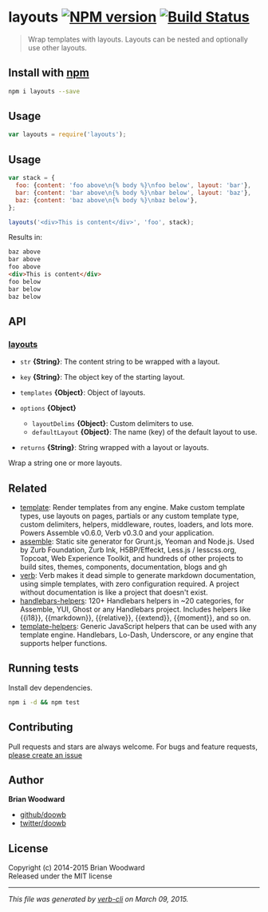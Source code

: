 # layouts [![NPM version](https://badge.fury.io/js/layouts.svg)](http://badge.fury.io/js/layouts)  [![Build Status](https://travis-ci.org/doowb/layouts.svg)](https://travis-ci.org/doowb/layouts) 

> Wrap templates with layouts. Layouts can be nested and optionally use other layouts.

## Install with [npm](npmjs.org)

```bash
npm i layouts --save
```

## Usage

```js
var layouts = require('layouts');
```

## Usage

```js
var stack = {
  foo: {content: 'foo above\n{% body %}\nfoo below', layout: 'bar'},
  bar: {content: 'bar above\n{% body %}\nbar below', layout: 'baz'},
  baz: {content: 'baz above\n{% body %}\nbaz below'},
};

layouts('<div>This is content</div>', 'foo', stack);
```

Results in:

```html
baz above
bar above
foo above
<div>This is content</div>
foo below
bar below
baz below
```

## API
### [layouts](./index.js#L26)

* `str` **{String}**: The content string to be wrapped with a layout.    
* `key` **{String}**: The object key of the starting layout.    
* `templates` **{Object}**: Object of layouts.    
* `options` **{Object}**  
    - `layoutDelims` **{Object}**: Custom delimiters to use.
    - `defaultLayout` **{Object}**: The name (key) of the default layout to use.
      
* `returns` **{String}**: String wrapped with a layout or layouts.  

Wrap a string one or more layouts.

## Related
* [template](https://github.com/jonschlinkert/template): Render templates from any engine. Make custom template types, use layouts on pages, partials or any custom template type, custom delimiters, helpers, middleware, routes, loaders, and lots more. Powers Assemble v0.6.0, Verb v0.3.0 and your application.
* [assemble](http://assemble.io): Static site generator for Grunt.js, Yeoman and Node.js. Used by Zurb Foundation, Zurb Ink, H5BP/Effeckt, Less.js / lesscss.org, Topcoat, Web Experience Toolkit, and hundreds of other projects to build sites, themes, components, documentation, blogs and gh
* [verb](https://github.com/assemble/verb): Verb makes it dead simple to generate markdown documentation, using simple templates, with zero configuration required. A project without documentation is like a project that doesn't exist.
* [handlebars-helpers](https://github.com/assemble/handlebars-helpers): 120+ Handlebars helpers in ~20 categories, for Assemble, YUI, Ghost or any Handlebars project. Includes helpers like {{i18}}, {{markdown}}, {{relative}}, {{extend}}, {{moment}}, and so on.
* [template-helpers](https://github.com/jonschlinkert/template-helpers): Generic JavaScript helpers that can be used with any template engine. Handlebars, Lo-Dash, Underscore, or any engine that supports helper functions.

## Running tests
Install dev dependencies.

```bash
npm i -d && npm test
```


## Contributing
Pull requests and stars are always welcome. For bugs and feature requests, [please create an issue](https://github.com/doowb/layouts/issues)


## Author

**Brian Woodward**
 
+ [github/doowb](https://github.com/doowb)
+ [twitter/doowb](http://twitter.com/doowb) 

## License
Copyright (c) 2014-2015 Brian Woodward  
Released under the MIT license

***

_This file was generated by [verb-cli](https://github.com/assemble/verb-cli) on March 09, 2015._